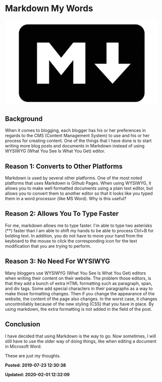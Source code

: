# Markdown My Words

![Markdown Logo](/images/2019.07.23-Presentation1.png)

## Background

When it comes to blogging, each blogger has his or her preferences in regards to the CMS (Content Management System) to use and his or her process for creating content. One of the things that I have done is to start writing more blog posts and documents in Markdown instead of using WYSIWYG (What You See Is What You Get) editor. 

## Reason 1: Converts to Other Platforms

Markdown is used by several other platforms.  One of the most noted platforms that uses Markdown is Github Pages. When using WYSIWYG, it allows you to make well formatted documents using a plain text editor, but allows you to convert them to another editor so that it looks like you typed them in a word processor (like MS Word).  Why is this useful?  

## Reason 2: Allows You To Type Faster

For me, markdown allows me to type faster.  I'm able to type two asterisks (**) faster than I am able to shift my hands to be able to process Ctrl+B for bolding text. In addition, you do not have to move your hand from the keyboard to the mouse to click the corresponding icon for the text modification that you are trying to perform. 

## Reason 3: No Need For WYSIWYG

Many bloggers use WYSIWYG (What You See Is What You Get) editors when writing their content on their website.  The problem those editors, is that they add a bunch of extra HTML formatting such as paragraph, span, and div tags.  Some add special characters in their paragraphs as a way to make those formatting changes. Then if you change the appearance of the website, the content of the page also changes.  In the worst case, it changes uncontrollably because of the new styling (CSS) that you have in place.  By using markdown, the extra formatting is not added in the field of the post. 

## Conclusion

I have decided that using Markdown is the way to go.  Now sometimes, I will still have to use the older way of doing things, like when editing a document in Microsoft Word. 

These are just my thoughts.

**Posted: 2019-07-23 12:30:38** 

**Updated: 2020-02-01 12:32:09** 

